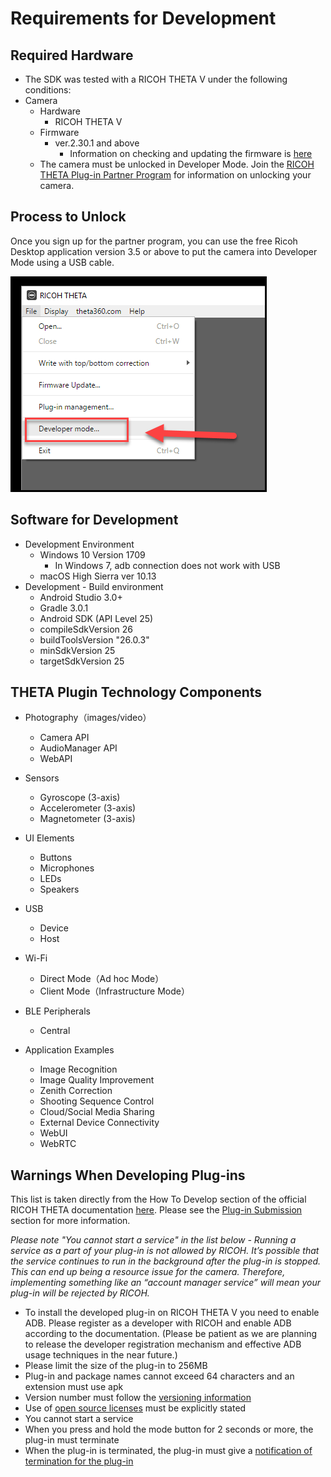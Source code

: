 # Requirements for Development

## Required Hardware 
  * The SDK was tested with a RICOH THETA V under the following conditions:
  * Camera
    * Hardware
      - RICOH THETA V
    * Firmware
      - ver.2.30.1 and above
        - Information on checking and updating the firmware is [here](https://theta360.com/en/support/manual/s/content/pc/pc_09.html)
    * The camera must be unlocked in Developer Mode. Join the 
    [RICOH THETA Plug-in Partner Program](https://api.ricoh/products/theta-plugin/) for information
    on unlocking your camera.

## Process to Unlock

Once you sign up for the partner program, you can use the free Ricoh Desktop
application version 3.5 or above to put the camera into Developer Mode using
a USB cable.

![](img/setup/developer-mode.png)
  
##  Software for Development

  * Development Environment
      * Windows 10 Version 1709
        - In Windows 7, adb connection does not work with USB
      * macOS High Sierra ver 10.13
  * Development - Build environment
      * Android Studio 3.0+
      * Gradle 3.0.1
      * Android SDK (API Level 25)
      * compileSdkVersion 26
      * buildToolsVersion "26.0.3"
      * minSdkVersion 25
      * targetSdkVersion 25
   
   
## THETA Plugin Technology Components

  * Photography（images/video）    
      * Camera API
      * AudioManager API
      * WebAPI
    
  * Sensors  
      * Gyroscope (3-axis)
      * Accelerometer (3-axis)
      * Magnetometer (3-axis)
    
  * UI Elements
      * Buttons
      * Microphones
      * LEDs
      * Speakers
    
  * USB    
      * Device
      * Host
    
  * Wi-Fi    
      * Direct Mode（Ad hoc Mode）
      * Client Mode（Infrastructure Mode）
    
  * BLE Peripherals    
      * Central
        
  * Application Examples   
      * Image Recognition
      * Image Quality Improvement
      * Zenith Correction
      * Shooting Sequence Control
      * Cloud/Social Media Sharing
      * External Device Connectivity
      * WebUI
      * WebRTC      
      
## Warnings When Developing Plug-ins
This list is taken directly from the How To Develop section of the official RICOH THETA documentation [here](https://api.ricoh/docs/theta-plugin/how-to-develop/#warnings-when-developing-plug-ins). Please see the [Plug-in Submission](http://theta360.guide/plugin-guide/workflow/submit) section for more information.

_Please note "You cannot start a service" in the list below - Running a service as a part of your plug-in is not allowed by RICOH. It’s possible that the service continues to run in the background after the plug-in is stopped. This can end up being a resource issue for the camera. Therefore, implementing something like an “account manager service” will mean your plug-in will be rejected by RICOH._  

  * To install the developed plug-in on RICOH THETA V you need to enable ADB. Please register as a developer with RICOH and enable ADB according to the documentation. (Please be patient as we are planning to release the developer registration mechanism and effective ADB usage techniques in the near future.)
  * Please limit the size of the plug-in to 256MB
  * Plug-in and package names cannot exceed 64 characters and an extension must use apk
  * Version number must follow the [versioning information](https://api.ricoh/docs/theta-plugin/how-to-develop/#version-information)
  * Use of [open source licenses](https://api.ricoh/docs/theta-plugin/how-to-develop/#open-source-licenses) must be explicitly stated
  * You cannot start a service
  * When you press and hold the mode button for 2 seconds or more, the plug-in must terminate
  * When the plug-in is terminated, the plug-in must give a [notification of termination for the plug-in](https://api.ricoh/docs/theta-plugin-reference/broadcast-intent/#notifying-completion-of-plug-in)

